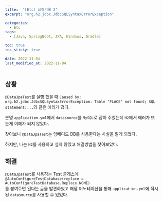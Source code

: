 ```yaml
---
title:  "[Etc] 삽질기록 2" 
excerpt: "org.h2.jdbc.JdbcSQLSyntaxErrorException"

categories:
  - Etc
tags:
  - [Java, SpringBoot, JPA, Windows, Gradle]

toc: true
toc_sticky: true

date: 2022-11-04
last_modified_at: 2022-11-04
---
```


## 상황

`@DataJpaTest`를 실행 했을 때 `Caused by: org.h2.jdbc.JdbcSQLSyntaxErrorException: Table "PLACE" not found; SQL statement:...`와 같은 에러가 떴다.

분명 `application.yml`에서 `datasource`를 `MySQL`로 잡아 주었는데 `H2`에서 에러가 뜨는게 이해가 되지 않았다.

찾아보니 `@DataJpaTest`는 임베디드 DB를 사용한다는 사실을 알게 되었다.

하지만, 나는 `H2`를 사용하고 싶지 않았고 해결방법을 찾아보았다.


## 해결

`@DataJpaTest`를 사용하는 Test 클래스에 <br>
`@AutoConfigureTestDatabase(replace = AutoConfigureTestDatabase.Replace.NONE)`<br>를 붙여주면 된다는 글을 발견하였고 해당 어노테이션을 통해 `application.yml`에 적시된 `datasource`를 사용할 수 있었다.